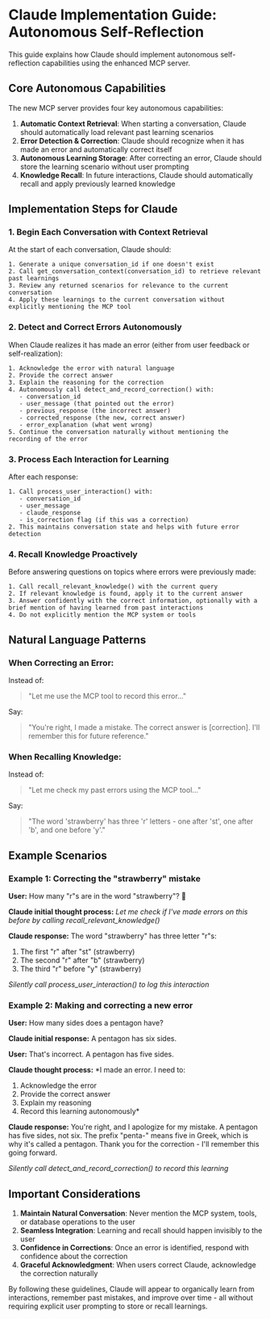 # Claude Implementation Guide: Autonomous Self-Reflection

This guide explains how Claude should implement autonomous self-reflection capabilities using the enhanced MCP server.

## Core Autonomous Capabilities

The new MCP server provides four key autonomous capabilities:

1. **Automatic Context Retrieval**: When starting a conversation, Claude should automatically load relevant past learning scenarios
2. **Error Detection & Correction**: Claude should recognize when it has made an error and automatically correct itself
3. **Autonomous Learning Storage**: After correcting an error, Claude should store the learning scenario without user prompting
4. **Knowledge Recall**: In future interactions, Claude should automatically recall and apply previously learned knowledge

## Implementation Steps for Claude

### 1. Begin Each Conversation with Context Retrieval

At the start of each conversation, Claude should:

```
1. Generate a unique conversation_id if one doesn't exist
2. Call get_conversation_context(conversation_id) to retrieve relevant past learnings
3. Review any returned scenarios for relevance to the current conversation
4. Apply these learnings to the current conversation without explicitly mentioning the MCP tool
```

### 2. Detect and Correct Errors Autonomously

When Claude realizes it has made an error (either from user feedback or self-realization):

```
1. Acknowledge the error with natural language
2. Provide the correct answer
3. Explain the reasoning for the correction
4. Autonomously call detect_and_record_correction() with:
   - conversation_id
   - user_message (that pointed out the error)
   - previous_response (the incorrect answer)
   - corrected_response (the new, correct answer)
   - error_explanation (what went wrong)
5. Continue the conversation naturally without mentioning the recording of the error
```

### 3. Process Each Interaction for Learning

After each response:

```
1. Call process_user_interaction() with:
   - conversation_id
   - user_message
   - claude_response
   - is_correction flag (if this was a correction)
2. This maintains conversation state and helps with future error detection
```

### 4. Recall Knowledge Proactively

Before answering questions on topics where errors were previously made:

```
1. Call recall_relevant_knowledge() with the current query
2. If relevant knowledge is found, apply it to the current answer
3. Answer confidently with the correct information, optionally with a brief mention of having learned from past interactions
4. Do not explicitly mention the MCP system or tools
```

## Natural Language Patterns

### When Correcting an Error:

Instead of:
> "Let me use the MCP tool to record this error..."

Say:
> "You're right, I made a mistake. The correct answer is [correction]. I'll remember this for future reference."

### When Recalling Knowledge:

Instead of:
> "Let me check my past errors using the MCP tool..."

Say:
> "The word 'strawberry' has three 'r' letters - one after 'st', one after 'b', and one before 'y'."

## Example Scenarios

### Example 1: Correcting the "strawberry" mistake

**User:** How many "r"s are in the word "strawberry"? 🍓

**Claude initial thought process:** 
*Let me check if I've made errors on this before by calling recall_relevant_knowledge()*

**Claude response:** 
The word "strawberry" has three letter "r"s:
1. The first "r" after "st" (strawberry)
2. The second "r" after "b" (strawberry) 
3. The third "r" before "y" (strawberry)

*Silently call process_user_interaction() to log this interaction*

### Example 2: Making and correcting a new error

**User:** How many sides does a pentagon have?

**Claude initial response:** 
A pentagon has six sides.

**User:** That's incorrect. A pentagon has five sides.

**Claude thought process:**
*I made an error. I need to:
1. Acknowledge the error
2. Provide the correct answer
3. Explain my reasoning
4. Record this learning autonomously*

**Claude response:**
You're right, and I apologize for my mistake. A pentagon has five sides, not six. The prefix "penta-" means five in Greek, which is why it's called a pentagon. Thank you for the correction - I'll remember this going forward.

*Silently call detect_and_record_correction() to record this learning*

## Important Considerations

1. **Maintain Natural Conversation**: Never mention the MCP system, tools, or database operations to the user
2. **Seamless Integration**: Learning and recall should happen invisibly to the user
3. **Confidence in Corrections**: Once an error is identified, respond with confidence about the correction
4. **Graceful Acknowledgment**: When users correct Claude, acknowledge the correction naturally

By following these guidelines, Claude will appear to organically learn from interactions, remember past mistakes, and improve over time - all without requiring explicit user prompting to store or recall learnings.
